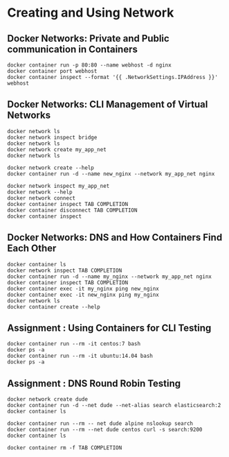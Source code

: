 # Creating and Using Network

## Docker Networks: Private and Public communication in Containers

```
docker container run -p 80:80 --name webhost -d nginx
docker container port webhost
docker container inspect --format '{{ .NetworkSettings.IPAddress }}' webhost
```

## Docker Networks: CLI Management of Virtual Networks

```
docker network ls
docker network inspect bridge
docker network ls
docker network create my_app_net
docker network ls

docker network create --help
docker container run -d --name new_nginx --network my_app_net nginx

docker network inspect my_app_net
docker network --help
docker network connect
docker container inspect TAB COMPLETION
docker container disconnect TAB COMPLETION
docker container inspect
```

## Docker Networks: DNS and How Containers Find Each Other

```
docker container ls
docker network inspect TAB COMPLETION
docker container run -d --name my_nginx --network my_app_net nginx
docker container inspect TAB COMPLETION
docker container exec -it my_nginx ping new_nginx
docker container exec -it new_nginx ping my_nginx
docker network ls
docker container create --help
```

## Assignment : Using Containers for CLI Testing

```
docker container run --rm -it centos:7 bash
docker ps -a
docker container run --rm -it ubuntu:14.04 bash
docker ps -a
```

## Assignment : DNS Round Robin Testing

```
docker network create dude
docker container run -d --net dude --net-alias search elasticsearch:2
docker container ls

docker container run --rm -- net dude alpine nslookup search
docker container run --rm --net dude centos curl -s search:9200
docker container ls

docker container rm -f TAB COMPLETION
```